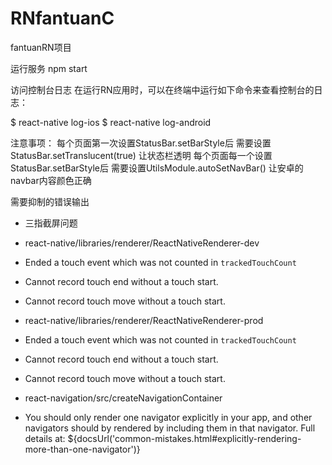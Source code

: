 # RNfantuanC
fantuanRN项目

运行服务
npm start

访问控制台日志
在运行RN应用时，可以在终端中运行如下命令来查看控制台的日志：

$ react-native log-ios
$ react-native log-android


注意事项：
每个页面第一次设置StatusBar.setBarStyle后
需要设置StatusBar.setTranslucent(true) 让状态栏透明
每个页面每一个设置StatusBar.setBarStyle后
需要设置UtilsModule.autoSetNavBar() 让安卓的navbar内容颜色正确



需要抑制的错误输出
- 三指截屏问题 
- react-native/libraries/renderer/ReactNativeRenderer-dev 
- Ended a touch event which was not counted in `trackedTouchCount`
- Cannot record touch end without a touch start.
- Cannot record touch move without a touch start.

- react-native/libraries/renderer/ReactNativeRenderer-prod
- Ended a touch event which was not counted in `trackedTouchCount`
- Cannot record touch end without a touch start.
- Cannot record touch move without a touch start.

- react-navigation/src/createNavigationContainer
- You should only render one navigator explicitly in your app, and other navigators should by rendered by including them in that navigator. Full details at: ${docsUrl('common-mistakes.html#explicitly-rendering-more-than-one-navigator')}

